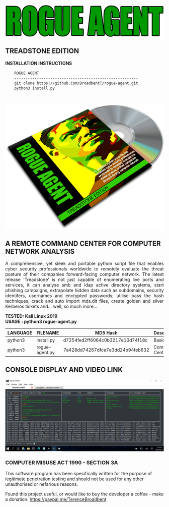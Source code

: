 <p align="center">
  <img src="https://github.com/BroadbentT/ROGUE-AGENT/blob/master/picture0.png">
</p>

## TREADSTONE EDITION

**INSTALLATION INSTRUCTIONS**

        ROGUE AGENT
        -------------------------------------------------------
        git clone https://github.com/BroadbentT/rogue-agent.git
        python3 install.py
<br>

<p align="center">
  <img src="https://github.com/BroadbentT/ROGUE-AGENT/blob/master/picture1.png">
</p>

## A REMOTE COMMAND CENTER FOR COMPUTER NETWORK ANALYSIS

<p align="justify">
A comprehensive, yet sleek and portable python script file that enables cyber security professionals worldwide to remotely evaluate the threat posture of their companies forward-facing computer network. The latest release 'Treadstone' is not just capable of enumerating live ports and services, it can analyse smb and ldap active directory systems, start phishing campaigns, extrapolate hidden data such as subdomains, security identifers, usernames and encrypted passwords; utilise pass the hash techniques, crack and auto import ntds.dit files, create golden and silver Kerberos tickets and... well, so much more...
</p>

**TESTED: Kali Linux 2019** <br>
**USAGE : python3 rogue-agent.py**

| LANGUAGE  | FILENAME       | MD5 Hash                         | Description    | Version    |
|------     |-------         | -------                          | ----           | ----       |
| python3   | install.py     | d7254fed2ff6064c0b3217e10d74f18c | Basic Install  | TREADSTONE |
| python3   | rogue-agent.py | 7a428dd74267dfce7e3dd24b94feb632 | Command Centre | TREADSTONE |
       
## CONSOLE DISPLAY AND VIDEO LINK

[![WinMaster](https://github.com/BroadbentT/ROGUE-AGENT/blob/master/picture2.png)](https://youtu.be/6kbGW_IIq2A "MasterConsole")

### COMPUTER MISUSE ACT 1990 - SECTION 3A
This software program has been specifically written for the purpose of legitimate penetration testing and should not be used for any other unauthorised or nefarious reasons.

Found this project useful, or would like to buy the developer a coffee - make a donation.
https://paypal.me/TerenceBroadbent
